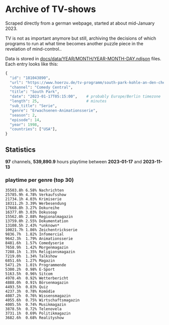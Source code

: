 # Archive of TV-shows

Scraped directly from a german webpage, started at about mid-January 2023.

TV is not as important anymore but still, archiving the decisions of which programs to run at what time
becomes another puzzle piece in the revelation of mind-control.. 

Data is stored in [docs/data/YEAR/MONTH/YEAR-MONTH-DAY.ndjson](docs/data/) files. 
Each entry looks like this:

```python
{
  "id": "181043890", 
  "url": "https://www.hoerzu.de/tv-programm/south-park-kohle-an-den-chefkoch/bid_181043890/", 
  "channel": "Comedy Central", 
  "title": "South Park", 
  "date": "2023-01-17T05:15:00",    # probably Europe/Berlin timezone 
  "length": 25,                     # minutes 
  "sub_title": "Serie", 
  "genre": "Erwachsenen-Animationsserie", 
  "season": 2, 
  "episode": 14, 
  "year": 1998, 
  "countries": ["USA"],
}
```

## Statistics

**97** channels, **539,890.9** hours playtime between **2023-01-17** and **2023-11-13**


### playtime per genre (top 30)

    35503.8h 6.58% Nachrichten
    25785.9h 4.78% Verkaufsshow
    21734.1h 4.03% Krimiserie
    18311.2h 3.39% Werbesendung
    17668.8h 3.27% Dokureihe
    16377.0h 3.03% Dokusoap
    15562.0h 2.88% Regionalmagazin
    13759.0h 2.55% Dokumentation
    13108.5h 2.43% *unknown*
    10021.7h 1.86% Zeichentrickserie
    9836.7h  1.82% Infomercial
    9642.3h  1.79% Animationsserie
    8481.6h  1.57% Comedyserie
    7658.9h  1.42% Morgenmagazin
    7288.1h  1.35% Religionsmagazin
    7219.0h  1.34% Talkshow
    6851.6h  1.27% Magazin
    5471.2h  1.01% Programmende
    5300.2h  0.98% E-Sport
    5163.5h  0.96% Sitcom
    4970.4h  0.92% Wetterbericht
    4888.0h  0.91% Börsenmagazin
    4493.5h  0.83% Quiz
    4237.3h  0.78% Komödie
    4087.2h  0.76% Wissensmagazin
    4055.6h  0.75% Wirtschaftsmagazin
    4005.5h  0.74% Musikmagazin
    3878.5h  0.72% Telenovela
    3731.1h  0.69% Politikmagazin
    3682.6h  0.68% Realityshow
